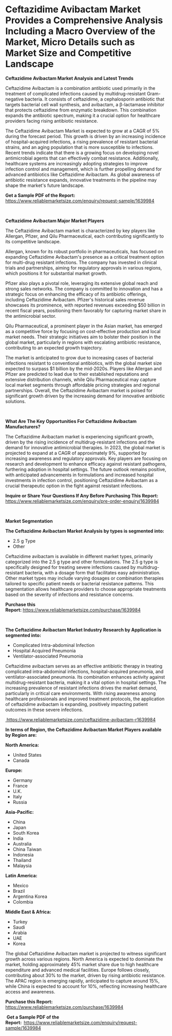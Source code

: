 <p><h1>Ceftazidime Avibactam Market Provides a Comprehensive Analysis Including a Macro Overview of the Market, Micro Details such as Market Size and Competitive Landscape</h1></p><p><strong>Ceftazidime Avibactam Market Analysis and Latest Trends</strong></p>
<p><p>Ceftazidime Avibactam is a combination antibiotic used primarily in the treatment of complicated infections caused by multidrug-resistant Gram-negative bacteria. It consists of ceftazidime, a cephalosporin antibiotic that targets bacterial cell wall synthesis, and avibactam, a β-lactamase inhibitor that protects ceftazidime from enzymatic breakdown. This combination expands the antibiotic spectrum, making it a crucial option for healthcare providers facing rising antibiotic resistance.</p><p>The Ceftazidime Avibactam Market is expected to grow at a CAGR of 5% during the forecast period. This growth is driven by an increasing incidence of hospital-acquired infections, a rising prevalence of resistant bacterial strains, and an aging population that is more susceptible to infections. Recent trends indicate that there is a growing focus on developing novel antimicrobial agents that can effectively combat resistance. Additionally, healthcare systems are increasingly adopting strategies to improve infection control and management, which is further propelling demand for advanced antibiotics like Ceftazidime Avibactam. As global awareness of antibiotic resistance expands, innovative treatments in the pipeline may shape the market's future landscape.</p></p>
<p><strong>Get a Sample PDF of the Report:&nbsp;</strong> <a href="https://www.reliablemarketsize.com/enquiry/request-sample/1639984?utm_campaign=1832&utm_medium=2&utm_source=Github&utm_content=ia&utm_term=19042025&utm_id=ceftazidime-avibactam">https://www.reliablemarketsize.com/enquiry/request-sample/1639984</a></p>
<p>&nbsp;</p>
<p><strong>Ceftazidime Avibactam Major Market Players</strong></p>
<p><p>The Ceftazidime Avibactam market is characterized by key players like Allergan, Pfizer, and Qilu Pharmaceutical, each contributing significantly to its competitive landscape. </p><p>Allergan, known for its robust portfolio in pharmaceuticals, has focused on expanding Ceftazidime Avibactam's presence as a critical treatment option for multi-drug resistant infections. The company has invested in clinical trials and partnerships, aiming for regulatory approvals in various regions, which positions it for substantial market growth.</p><p>Pfizer also plays a pivotal role, leveraging its extensive global reach and strong sales networks. The company is committed to innovation and has a strategic focus on enhancing the efficacy of its antibiotic offerings, including Ceftazidime Avibactam. Pfizer's historical sales revenue showcases its prominence, with reported revenues exceeding $50 billion in recent fiscal years, positioning them favorably for capturing market share in the antimicrobial sector.</p><p>Qilu Pharmaceutical, a prominent player in the Asian market, has emerged as a competitive force by focusing on cost-effective production and local market needs. Their strategic initiatives aim to bolster their position in the global market, particularly in regions with escalating antibiotic resistance, contributing to an expected growth trajectory.</p><p>The market is anticipated to grow due to increasing cases of bacterial infections resistant to conventional antibiotics, with the global market size expected to surpass $1 billion by the mid-2020s. Players like Allergan and Pfizer are predicted to lead due to their established reputations and extensive distribution channels, while Qilu Pharmaceutical may capture local market segments through affordable pricing strategies and regional partnerships. Overall, the Ceftazidime Avibactam market is poised for significant growth driven by the increasing demand for innovative antibiotic solutions.</p></p>
<p>&nbsp;</p>
<p><strong>What Are The Key Opportunities For Ceftazidime Avibactam Manufacturers?</strong></p>
<p><p>The Ceftazidime Avibactam market is experiencing significant growth, driven by the rising incidence of multidrug-resistant infections and the demand for innovative antimicrobial therapies. In 2023, the global market is projected to expand at a CAGR of approximately 9%, supported by increasing awareness and regulatory approvals. Key players are focusing on research and development to enhance efficacy against resistant pathogens, furthering adoption in hospital settings. The future outlook remains positive, with anticipated advancements in formulations and increased hospital investments in infection control, positioning Ceftazidime Avibactam as a crucial therapeutic option in the fight against resistant infections.</p></p>
<p><strong>Inquire or Share Your Questions If Any Before Purchasing This Report:</strong> <a href="https://www.reliablemarketsize.com/enquiry/pre-order-enquiry/1639984?utm_campaign=1832&utm_medium=2&utm_source=Github&utm_content=ia&utm_term=19042025&utm_id=ceftazidime-avibactam">https://www.reliablemarketsize.com/enquiry/pre-order-enquiry/1639984</a></p>
<p>&nbsp;</p>
<p><strong>Market Segmentation</strong></p>
<p><strong>The Ceftazidime Avibactam Market Analysis by types is segmented into:</strong></p>
<p><ul><li>2.5 g Type</li><li>Other</li></ul></p>
<p><p>Ceftazidime avibactam is available in different market types, primarily categorized into the 2.5 g type and other formulations. The 2.5 g type is specifically designed for treating severe infections caused by multidrug-resistant bacteria, with a dosage form that facilitates easy administration. Other market types may include varying dosages or combination therapies tailored to specific patient needs or bacterial resistance patterns. This segmentation allows healthcare providers to choose appropriate treatments based on the severity of infections and resistance concerns.</p></p>
<p><strong>Purchase this Report:&nbsp;</strong><a href="https://www.reliablemarketsize.com/purchase/1639984?utm_campaign=1832&utm_medium=2&utm_source=Github&utm_content=ia&utm_term=19042025&utm_id=ceftazidime-avibactam">https://www.reliablemarketsize.com/purchase/1639984</a></p>
<p>&nbsp;</p>
<p><strong>The Ceftazidime Avibactam Market Industry Research by Application is segmented into:</strong></p>
<p><ul><li>Complicated Intra-abdominal Infection</li><li>Hospital Acquired Pneumonia</li><li>Ventilator-associated Pneumonia</li></ul></p>
<p><p>Ceftazidime avibactam serves as an effective antibiotic therapy in treating complicated intra-abdominal infections, hospital-acquired pneumonia, and ventilator-associated pneumonia. Its combination enhances activity against multidrug-resistant bacteria, making it a vital option in hospital settings. The increasing prevalence of resistant infections drives the market demand, particularly in critical care environments. With rising awareness among healthcare professionals and improved treatment protocols, the application of ceftazidime avibactam is expanding, positively impacting patient outcomes in these severe infections.</p></p>
<p><a href="https://www.reliablemarketsize.com/ceftazidime-avibactam-r1639984?utm_campaign=1832&utm_medium=2&utm_source=Github&utm_content=ia&utm_term=19042025&utm_id=ceftazidime-avibactam">&nbsp;https://www.reliablemarketsize.com/ceftazidime-avibactam-r1639984</a></p>
<p><strong>In terms of Region, the Ceftazidime Avibactam Market Players available by Region are:</strong></p>
<p>
    <p> <strong> North America: </strong>
        <ul>
            <li>United States</li>
            <li>Canada</li>
        </ul>
        </p> 
    <p> <strong> Europe: </strong>
        <ul>
            <li>Germany</li>
            <li>France</li>
            <li>U.K.</li>
            <li>Italy</li>
            <li>Russia</li>
        </ul>
        </p> 
    <p> <strong> Asia-Pacific: </strong>
        <ul>
            <li>China</li>
            <li>Japan</li>
            <li>South Korea</li>
            <li>India</li>
            <li>Australia</li>
            <li>China Taiwan</li>
            <li>Indonesia</li>
            <li>Thailand</li>
            <li>Malaysia</li>
        </ul>
        </p> 
    <p> <strong> Latin America: </strong>
        <ul>
            <li>Mexico</li>
            <li>Brazil</li>
            <li>Argentina Korea</li>
            <li>Colombia</li>
        </ul>
        </p> 
    <p> <strong> Middle East & Africa: </strong>
        <ul>
            <li>Turkey</li>
            <li>Saudi</li>
            <li>Arabia</li>
            <li>UAE</li>
            <li>Korea</li>
        </ul>
    </p>
    </p>
<p><p>The global Ceftazidime Avibactam market is projected to witness significant growth across various regions. North America is expected to dominate the market, holding approximately 45% market share due to high healthcare expenditure and advanced medical facilities. Europe follows closely, contributing about 30% to the market, driven by rising antibiotic resistance. The APAC region is emerging rapidly, anticipated to capture around 15%, while China is expected to account for 10%, reflecting increasing healthcare access and awareness.</p></p>
<p><strong>Purchase this Report: </strong><a href="https://www.reliablemarketsize.com/purchase/1639984?utm_campaign=1832&utm_medium=2&utm_source=Github&utm_content=ia&utm_term=19042025&utm_id=ceftazidime-avibactam">https://www.reliablemarketsize.com/purchase/1639984</a></p>
<p>&nbsp;<strong>Get a Sample PDF of the Report:&nbsp;&nbsp;</strong><a href="https://www.reliablemarketsize.com/enquiry/request-sample/1639984?utm_campaign=1832&utm_medium=2&utm_source=Github&utm_content=ia&utm_term=19042025&utm_id=ceftazidime-avibactam">https://www.reliablemarketsize.com/enquiry/request-sample/1639984</a></p>
<p><strong></strong></p>
<p><p></p><p></p><p></p></p>